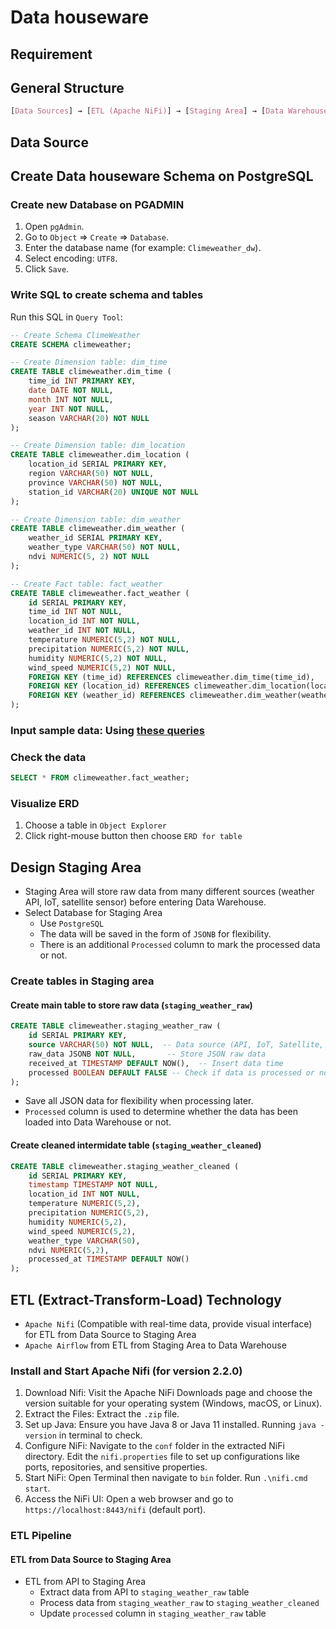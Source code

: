 # Data houseware 

## Requirement

## General Structure
```css
[Data Sources] → [ETL (Apache NiFi)] → [Staging Area] → [Data Warehouse] → [BI Tools]
```

## Data Source

## Create Data houseware Schema on PostgreSQL

### Create new Database on PGADMIN
1. Open `pgAdmin`.
2. Go to `Object` => `Create` => `Database`.
3. Enter the database name (for example: `Climeweather_dw`).
4. Select encoding: `UTF8`.
5. Click `Save`.

### Write SQL to create schema and tables
Run this SQL in `Query Tool`:
```sql
-- Create Schema ClimeWeather
CREATE SCHEMA climeweather;

-- Create Dimension table: dim_time
CREATE TABLE climeweather.dim_time (
    time_id INT PRIMARY KEY,
    date DATE NOT NULL,
    month INT NOT NULL,
    year INT NOT NULL,
    season VARCHAR(20) NOT NULL
);

-- Create Dimension table: dim_location
CREATE TABLE climeweather.dim_location (
    location_id SERIAL PRIMARY KEY,
    region VARCHAR(50) NOT NULL,
    province VARCHAR(50) NOT NULL,
    station_id VARCHAR(20) UNIQUE NOT NULL
);

-- Create Dimension table: dim_weather
CREATE TABLE climeweather.dim_weather (
    weather_id SERIAL PRIMARY KEY,
    weather_type VARCHAR(50) NOT NULL,
    ndvi NUMERIC(5, 2) NOT NULL
);

-- Create Fact table: fact_weather
CREATE TABLE climeweather.fact_weather (
    id SERIAL PRIMARY KEY,
    time_id INT NOT NULL,
    location_id INT NOT NULL,
    weather_id INT NOT NULL,
    temperature NUMERIC(5,2) NOT NULL,
    precipitation NUMERIC(5,2) NOT NULL,
    humidity NUMERIC(5,2) NOT NULL,
    wind_speed NUMERIC(5,2) NOT NULL,
    FOREIGN KEY (time_id) REFERENCES climeweather.dim_time(time_id),
    FOREIGN KEY (location_id) REFERENCES climeweather.dim_location(location_id),
    FOREIGN KEY (weather_id) REFERENCES climeweather.dim_weather(weather_id)
);
``` 

### Input sample data: Using [these queries](SQL/query/create_DW_schema_sample_data.sql)

### Check the data
```sql
SELECT * FROM climeweather.fact_weather;
```

### Visualize ERD
1. Choose a table in `Object Explorer`
2. Click right-mouse button then choose `ERD for table`

## Design Staging Area
- Staging Area will store raw data from many different sources (weather API, IoT, satellite sensor) before entering Data Warehouse.
- Select Database for Staging Area
	- Use `PostgreSQL`
	- The data will be saved in the form of `JSONB` for flexibility.
	- There is an additional `Processed` column to mark the processed data or not.

### Create tables in Staging area

#### Create main table to store raw data (`staging_weather_raw`)
```sql
CREATE TABLE climeweather.staging_weather_raw (
    id SERIAL PRIMARY KEY,
    source VARCHAR(50) NOT NULL,  -- Data source (API, IoT, Satellite, ...)
    raw_data JSONB NOT NULL,       -- Store JSON raw data
    received_at TIMESTAMP DEFAULT NOW(),  -- Insert data time
    processed BOOLEAN DEFAULT FALSE -- Check if data is processed or not
);
```
- Save all JSON data for flexibility when processing later.
- `Processed` column is used to determine whether the data has been loaded into Data Warehouse or not.

#### Create cleaned intermidate table (`staging_weather_cleaned`)
```sql
CREATE TABLE climeweather.staging_weather_cleaned (
    id SERIAL PRIMARY KEY,
    timestamp TIMESTAMP NOT NULL,
    location_id INT NOT NULL,
    temperature NUMERIC(5,2),
    precipitation NUMERIC(5,2),
    humidity NUMERIC(5,2),
    wind_speed NUMERIC(5,2),
    weather_type VARCHAR(50),
    ndvi NUMERIC(5,2),
    processed_at TIMESTAMP DEFAULT NOW()
);
```

## ETL (Extract-Transform-Load) Technology
- `Apache Nifi` (Compatible with real-time data, provide visual interface) for ETL from Data Source to Staging Area
- `Apache Airflow` from ETL from Staging Area to Data Warehouse

### Install and Start Apache Nifi (for version 2.2.0)
1. Download Nifi: Visit the Apache NiFi Downloads page and choose the version suitable for your operating system (Windows, macOS, or Linux).
2. Extract the Files: Extract the `.zip` file.
3. Set up Java: Ensure you have Java 8 or Java 11 installed. Running `java -version` in terminal to check.
4. Configure NiFi: Navigate to the `conf` folder in the extracted NiFi directory. Edit the `nifi.properties` file to set up configurations like ports, repositories, and sensitive properties.
5. Start NiFi: Open Terminal then navigate to `bin` folder. Run `.\nifi.cmd start`.
6. Access the NiFi UI: Open a web browser and go to `https://localhost:8443/nifi` (default port).

### ETL Pipeline

#### ETL from Data Source to Staging Area 
- ETL from API to Staging Area
	- Extract data from API to `staging_weather_raw` table
	- Process data from `staging_weather_raw` to `staging_weather_cleaned`
	- Update `processed` column in `staging_weather_raw` table
	
	
 